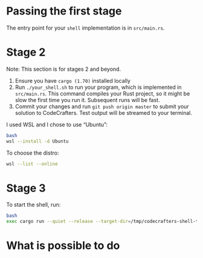 # Passing the first stage

The entry point for your `shell` implementation is in `src/main.rs`.

# Stage 2

Note: This section is for stages 2 and beyond.

1. Ensure you have `cargo (1.70)` installed locally
1. Run `./your_shell.sh` to run your program, which is implemented in
   `src/main.rs`. This command compiles your Rust project, so it might be slow
   the first time you run it. Subsequent runs will be fast.
1. Commit your changes and run `git push origin master` to submit your solution
   to CodeCrafters. Test output will be streamed to your terminal.

I used WSL and I chose to use “Ubuntu”:
```sh
bash
wsl --install -d Ubuntu
```
To choose the distro:
```sh
wsl --list --online
```

# Stage 3
To start the shell, run:
```sh
bash
exec cargo run --quiet --release --target-dir=/tmp/codecrafters-shell-target
```

# What is possible to do

